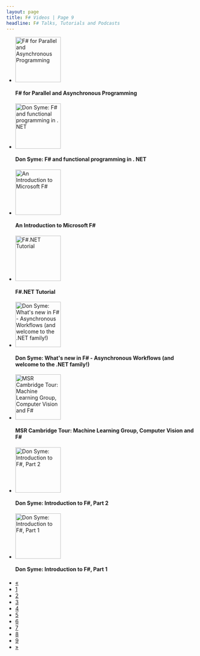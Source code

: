```yaml
---
layout: page
title: F# Videos | Page 9
headline: F# Talks, Tutorials and Podcasts
---
```


<div class='row-fluid'><ul class='thumbnails'><li class='span4'><div class='thumbnail'; style='border: none;'><a href='http://www.microsoftpdc.com/2009/FT20'><img src='http://i.msdn.microsoft.com/ff759495.pap_150x113(en-us).jpg' alt='F# for Parallel and Asynchronous Programming' style='height: 120px;'/></a><h4>F# for Parallel and Asynchronous Programming</h4></div></li><li class='span4'><div class='thumbnail'; style='border: none;'><a href='http://channel9.msdn.com/Blogs/martinesmann/Don-Syme-FSharp-and-functional-programming-in-NET'><img src='http://ecn.channel9.msdn.com/o9/previewImages/220/462983_220x165.jpg' alt='Don Syme: F# and functional programming in . NET' style='height: 120px;'/></a><h4>Don Syme: F# and functional programming in . NET</h4></div></li><li class='span4'><div class='thumbnail'; style='border: none;'><a href='http://channel9.msdn.com/blogs/pdc2008/tl11'><img src='http://i.msdn.microsoft.com/ff759495.introduction_150x113(en-us).jpg' alt='An Introduction to Microsoft F#' style='height: 120px;'/></a><h4>An Introduction to Microsoft F#</h4></div></li></ul></div>
<div class='row-fluid'><ul class='thumbnails'><li class='span4'><div class='thumbnail'; style='border: none;'><a href='http://www.youtube.com/watch?v=QIBSbNaw69U'><img src='http://i2.ytimg.com/vi/QIBSbNaw69U/mqdefault.jpg' alt='F#.NET Tutorial' style='height: 120px;'/></a><h4>F#.NET Tutorial</h4></div></li><li class='span4'><div class='thumbnail'; style='border: none;'><a href='http://channel9.msdn.com/Blogs/Charles/Don-Syme-Whats-new-in-F-Asynchronous-Workflows-and-welcome-to-the-NET-family'><img src='http://ecn.channel9.msdn.com/o9/previewImages/220/249559_220x165.jpg' alt='Don Syme: What&#39;s new in F# - Asynchronous Workflows (and welcome to the .NET family!)' style='height: 120px;'/></a><h4>Don Syme: What&#39;s new in F# - Asynchronous Workflows (and welcome to the .NET family!)</h4></div></li><li class='span4'><div class='thumbnail'; style='border: none;'><a href='http://channel9.msdn.com/Blogs/Charles/MSR-Cambridge-Tour-Machine-Learning-Group-Computer-Vision-and-F'><img src='http://ecn.channel9.msdn.com/o9/previewImages/220/231745_220x165.jpg' alt='MSR Cambridge Tour: Machine Learning Group, Computer Vision and F#' style='height: 120px;'/></a><h4>MSR Cambridge Tour: Machine Learning Group, Computer Vision and F#</h4></div></li></ul></div>
<div class='row-fluid'><ul class='thumbnails'><li class='span4'><div class='thumbnail'; style='border: none;'><a href='http://channel9.msdn.com/Blogs/Charles/Don-Syme-Introduction-to-F-Part-2'><img src='http://ecn.channel9.msdn.com/o9/previewImages/220/229608_220x165.jpg' alt='Don Syme: Introduction to F#, Part 2' style='height: 120px;'/></a><h4>Don Syme: Introduction to F#, Part 2</h4></div></li><li class='span4'><div class='thumbnail'; style='border: none;'><a href='http://channel9.msdn.com/Blogs/Charles/Don-Syme-Introduction-to-F-Part-1'><img src='http://ecn.channel9.msdn.com/o9/previewImages/220/229374_220x165.jpg' alt='Don Syme: Introduction to F#, Part 1' style='height: 120px;'/></a><h4>Don Syme: Introduction to F#, Part 1</h4></div></li></ul></div><div class='pagination pagination-centered'><ul><li><a href='8'>«</a></li><li><a href='1'>1<li><a href='2'>2<li><a href='3'>3<li><a href='4'>4<li><a href='5'>5<li><a href='6'>6<li><a href='7'>7<li><a href='8'>8<li class='active'><a href='9'>9<li class='disabled'><a href='#'>»</a></li></ul></div>
